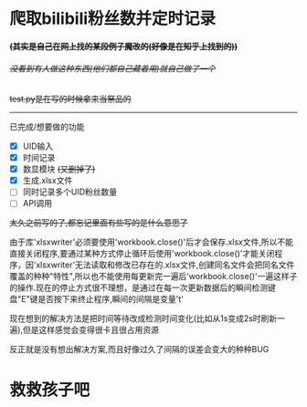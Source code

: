# 爬取bilibili粉丝数并定时记录
#### ~~(其实是自己在网上找的某段例子魔改的(好像是在知乎上找到的))~~
###### ~~没看到有人做这种东西(他们都自己藏着用)就自己做了一个~~
~~test.py是在写的时候拿来当祭品的~~

---

已完成/想要做的功能
* [X] UID输入
* [X] 时间记录
* [X] 数显模块 ~~(又删掉了)~~
* [X] 生成.xlsx文件
* [ ] 同时记录多个UID粉丝数量
* [ ] API调用

~~太久之前写的了,都忘记里面有些写的是什么意思了~~

由于库'xlsxwriter'必须要使用'workbook.close()'后才会保存.xlsx文件,所以不能直接关闭程序,要通过某种方式停止循环后使用'workbook.close()'才能关闭程序，因'xlsxwriter'无法读取和修改已存在的.xlsx文件,创建同名文件会把同名文件覆盖的种种"特性",所以也不能使用每更新完一遍后'workbook.close()'一遍这样子的操作.现在的停止方式很不理想，是通过在每一次更新数据后的瞬间检测键盘"E"键是否按下来终止程序,瞬间的间隔是变量't'

现在想到的解决方法是把时间等待改成检测时间变化(比如从1s变成2s时刷新一遍),但是这样感觉会变得很卡且很占用资源

反正就是没有想出解决方案,而且好像过久了间隔的误差会变大的种种BUG

# 救救孩子吧
